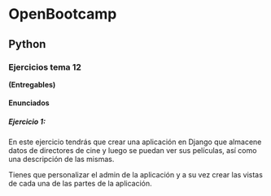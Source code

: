 # OpenBootcamp
## Python
### Ejercicios tema 12

**(Entregables)**

#### Enunciados 
##### Ejercicio 1:
En este ejercicio tendrás que crear una aplicación en Django que almacene datos de directores de cine y luego se puedan ver sus películas, así como una descripción de las mismas.

Tienes que personalizar el admin de la aplicación y a su vez crear las vistas de cada una de las partes de la aplicación.